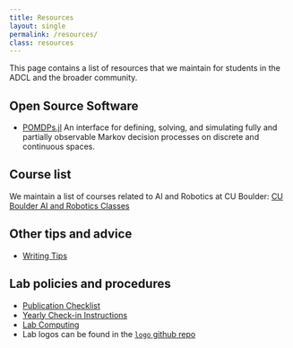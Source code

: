 ```yaml
---
title: Resources
layout: single 
permalink: /resources/
class: resources
---
```


This page contains a list of resources that we maintain for students in the ADCL and the broader community.

## Open Source Software

- [POMDPs.jl](https://github.com/JuliaPOMDP/POMDPs.jl) An interface for defining, solving, and simulating fully and partially observable Markov decision processes on discrete and continuous spaces.

## Course list

We maintain a list of courses related to AI and Robotics at CU Boulder: [CU Boulder AI and Robotics Classes](https://docs.google.com/spreadsheets/d/1-7LU1xVnkfJMTRTMNMyoVYBctCAsVx3-fXQbBtrRETk)

## Other tips and advice

- [Writing Tips](/posts/writing)

## Lab policies and procedures

- [Publication Checklist](/posts/publication-checklist)
- [Yearly Check-in Instructions](/posts/yearly-checkin)
- [Lab Computing](/posts/compute)
- Lab logos can be found in the [`logo` github repo](https://github.com/CU-ADCL/logo)

